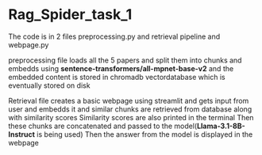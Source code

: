 # Rag_Spider_task_1
The code is in 2 files preprocessing.py and retrieval pipeline and webpage.py

preprocessing file loads all the 5 papers and split them into chunks and embedds using **sentence-transformers/all-mpnet-base-v2**
and the embedded content is stored in chromadb vectordatabase which is eventually stored on disk

Retrieval file creates a basic webpage using streamlit and gets input from user and embedds it and similar chunks are retrieved from database along with similarity scores
Similarity scores are also printed in the terminal
Then these chunks are concatenated and passed to the model(**Llama-3.1-8B-Instruct** is being used)
Then the answer from the model is displayed in the webpage
